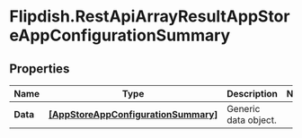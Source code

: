 # Flipdish.RestApiArrayResultAppStoreAppConfigurationSummary

## Properties

Name | Type | Description | Notes
------------ | ------------- | ------------- | -------------
**Data** | [**[AppStoreAppConfigurationSummary]**](AppStoreAppConfigurationSummary.md) | Generic data object. | 



